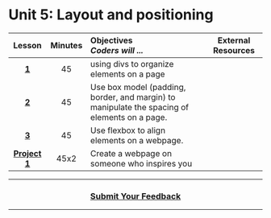 # Unit 5: Layout and positioning






|Lesson|Minutes|Objectives <br> *Coders will ...*|External Resources
|:-------:|:-------:|:-------|:-------:|
|[**1**](https://docs.google.com/presentation/d/1Shq5aEZuO6h84hl3vCLVhakKWuqw_P4JQfM9-6cbUPw/edit)|45|using divs to organize elements on a page|
|[**2**](https://docs.google.com/presentation/d/1CZIqQUrr-882DNND-iTzsxyMCf_su6p_fmzlrnaEpIY/edit)|45| Use box model (padding, border, and margin) to manipulate the spacing of elements on a page.|
|[**3**](https://docs.google.com/presentation/d/12jVwApEuXnR1u0t2NT4QGW4Dz4RugV7SdutoORjEFcI/edit)|45| Use flexbox to align elements on a webpage.|
|[**Project 1**](https://docs.google.com/presentation/d/1q10HrM8V7Ryo5ALF8GEtpS8MF-5Y2kxWbJUL5suaTwg/edit)|45x2|Create a webpage on someone who inspires you|



----
<h3 align="center"><a href="https://docs.google.com/forms/d/e/1FAIpQLSeLpI-m6UKvIxk97F8R1iidFRaYXJ3dfcUuIjx2Pz0WMfO1SA/viewform">Submit Your Feedback</a>  </h3>

----


